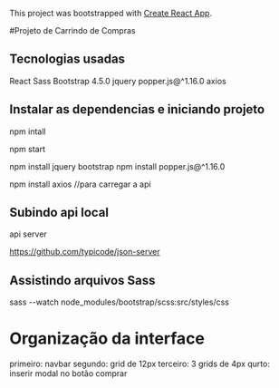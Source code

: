 This project was bootstrapped with [Create React App](https://github.com/facebook/create-react-app).

#Projeto de Carrindo de Compras

## Tecnologias usadas

React
Sass
Bootstrap 4.5.0
jquery
popper.js@^1.16.0
axios

## Instalar as dependencias e iniciando projeto

npm intall

npm start


npm install jquery bootstrap
npm install  popper.js@^1.16.0

npm install axios    //para carregar a api

## Subindo api local 

api server

https://github.com/typicode/json-server

## Assistindo arquivos Sass

sass --watch node_modules/bootstrap/scss:src/styles/css


# Organização da interface

primeiro: navbar
segundo: grid de 12px
terceiro: 3 grids de 4px
qurto: inserir modal no botão comprar
